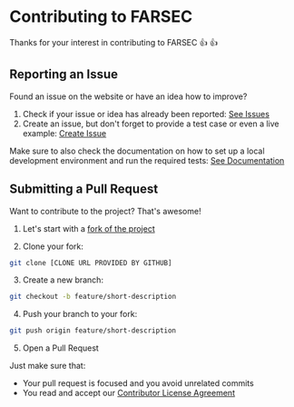 # Contributing to FARSEC

Thanks for your interest in contributing to FARSEC :thumbsup: :thumbsup:

## Reporting an Issue

Found an issue on the website or have an idea how to improve?

1. Check if your issue or idea has already been reported: [See Issues](XXX)
2. Create an issue, but don't forget to provide a test case or even a live example: [Create Issue](XXX)

Make sure to also check the documentation on how to set up a local development environment and run the required tests: [See Documentation](README.md)

## Submitting a Pull Request

Want to contribute to the project? That's awesome!

1. Let's start with a [fork of the project](XXX)

2. Clone your fork:

```sh
git clone [CLONE URL PROVIDED BY GITHUB]
```

3. Create a new branch:

```sh
git checkout -b feature/short-description
```

4. Push your branch to your fork:

```sh
git push origin feature/short-description
```

5. Open a Pull Request

Just make sure that:

- Your pull request is focused and you avoid unrelated commits
- You read and accept our [Contributor License Agreement](https://opensource.porsche.com/docs/cla)
